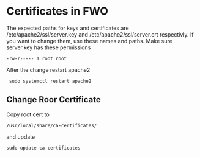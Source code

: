# Certificates in FWO

The expected paths for keys and certificates are /etc/apache2/ssl/server.key and /etc/apache2/ssl/server.crt respectivly. If you want to change them, use these names and paths. Make sure server.key has these permissions

```
-rw-r----- 1 root root
```

After the change restart apache2

```
 sudo systemctl restart apache2
```


## Change Roor Certificate

Copy root cert to

```
/usr/local/share/ca-certificates/
```

and update

```
sudo update-ca-certificates
```

